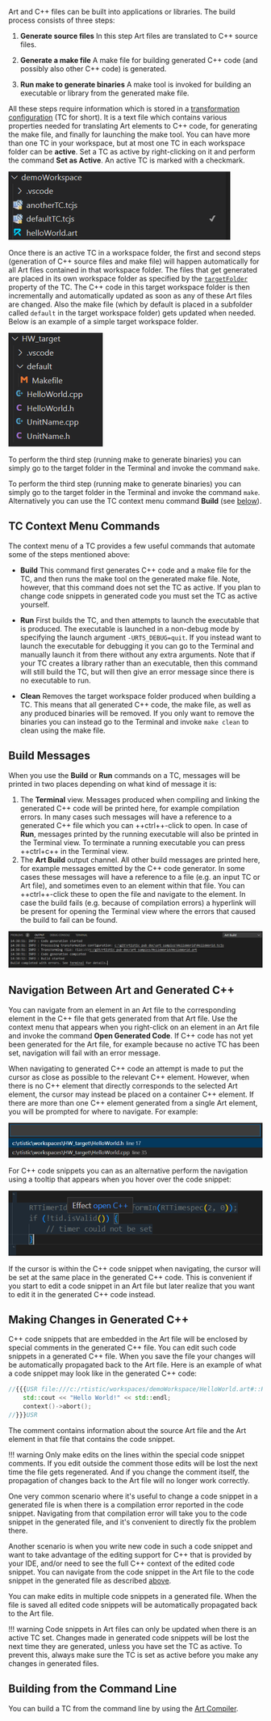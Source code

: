 Art and C++ files can be built into applications or libraries. The build process consists of three steps:

1. **Generate source files**
In this step Art files are translated to C++ source files. 

2. **Generate a make file**
A make file for building generated C++ code (and possibly also other C++ code) is generated.

3. **Run make to generate binaries**
A make tool is invoked for building an executable or library from the generated make file.

All these steps require information which is stored in a [transformation configuration](transformation-configurations.md) (TC for short). It is a text file which contains various properties needed for translating Art elements to C++ code, for generating the make file, and finally for launching the make tool. You can have more than one TC in your workspace, but at most one TC in each workspace folder can be **active**. Set a TC as active by right-clicking on it and perform the command **Set as Active**. An active TC is marked with a checkmark.

![](images/active-tc.png)

Once there is an active TC in a workspace folder, the first and second steps (generation of C++ source files and make file) will happen automatically for all Art files contained in that workspace folder. The files that get generated are placed in its own workspace folder as specified by the [`targetFolder`](transformation-configurations.md#targetfolder) property of the TC. The C++ code in this target workspace folder is then incrementally and automatically updated as soon as any of these Art files are changed. Also the make file (which by default is placed in a subfolder called `default` in the target workspace folder) gets updated when needed. Below is an example of a simple target workspace folder.

![](images/target-workspace-folder.png)

To perform the third step (running make to generate binaries) you can simply go to the target folder in the Terminal and invoke the command `make`. 

To perform the third step (running make to generate binaries) you can simply go to the target folder in the Terminal and invoke the command `make`. Alternatively you can use the TC context menu command **Build** (see [below](#tc-context-menu-commands)).

## TC Context Menu Commands
The context menu of a TC provides a few useful commands that automate some of the steps mentioned above:

* **Build**
This command first generates C++ code and a make file for the TC, and then runs the make tool on the generated make file. Note, however, that this command does not set the TC as active. If you plan to change code snippets in generated code you must set the TC as active yourself.

* **Run**
First builds the TC, and then attempts to launch the executable that is produced. The executable is launched in a non-debug mode by specifying the launch argument `-URTS_DEBUG=quit`. If you instead want to launch the executable for debugging it you can go to the Terminal and manually launch it from there without any extra arguments. Note that if your TC creates a library rather than an executable, then this command will still build the TC, but will then give an error message since there is no executable to run.

* **Clean**
Removes the target workspace folder produced when building a TC. This means that all generated C++ code, the make file, as well as any produced binaries will be removed. If you only want to remove the binaries you can instead go to the Terminal and invoke `make clean` to clean using the make file.

## Build Messages
When you use the **Build** or **Run** commands on a TC, messages will be printed in two places depending on what kind of message it is:

1. The **Terminal** view. Messages produced when compiling and linking the generated C++ code will be printed here, for example compilation errors. In many cases such messages will have a reference to a generated C++ file which you can ++ctrl++-click to open. In case of **Run**, messages printed by the running executable will also be printed in the Terminal view. To terminate a running executable you can press ++ctrl+c++ in the Terminal view.
2. The **Art Build** output channel. All other build messages are printed here, for example messages emitted by the C++ code generator. In some cases these messages will have a reference to a file (e.g. an input TC or Art file), and sometimes even to an element within that file. You can ++ctrl++-click these to open the file and navigate to the element. In case the build fails (e.g. because of compilation errors) a hyperlink will be present for opening the Terminal view where the errors that caused the build to fail can be found.

![](images/art-build-output.png)

## Navigation Between Art and Generated C++
You can navigate from an element in an Art file to the corresponding element in the C++ file that gets generated from that Art file. Use the context menu that appears when you right-click on an element in an Art file and invoke the command **Open Generated Code**. If C++ code has not yet been generated for the Art file, for example because no active TC has been set, navigation will fail with an error message.

When navigating to generated C++ code an attempt is made to put the cursor as close as possible to the relevant C++ element. However, when there is no C++ element that directly corresponds to the selected Art element, the cursor may instead be placed on a container C++ element. If there are more than one C++ element generated from a single Art element, you will be prompted for where to navigate. For example:

![](images/multiple-cpp-elements-navigation.png)

For C++ code snippets you can as an alternative perform the navigation using a tooltip that appears when you hover over the code snippet:

![](images/navigate-cpp-tooltip.png)

If the cursor is within the C++ code snippet when navigating, the cursor will be set at the same place in the generated C++ code. This is convenient if you start to edit a code snippet in an Art file but later realize that you want to edit it in the generated C++ code instead.

## Making Changes in Generated C++
C++ code snippets that are embedded in the Art file will be enclosed by special comments in the generated C++ file. You can edit such code snippets in a generated C++ file. When you save the file your changes will be automatically propagated back to the Art file. Here is an example of what a code snippet may look like in the generated C++ code:

``` cpp
//{{{USR file:///c:/rtistic/workspaces/demoWorkspace/HelloWorld.art#::HelloWorld::<TopStateMachine>::<TriggeredTransition_5>::<Effect>
    std::cout << "Hello World!" << std::endl;
    context()->abort();
//}}}USR
```

The comment contains information about the source Art file and the Art element in that file that contains the code snippet.

!!! warning 
    Only make edits on the lines within the special code snippet comments. If you edit outside the comment those edits will be lost the next time the file gets regenerated. And if you change the comment itself, the propagation of changes back to the Art file will no longer work correctly.

One very common scenario where it's useful to change a code snippet in a generated file is when there is a compilation error reported in the code snippet. Navigating from that compilation error will take you to the code snippet in the generated file, and it's convenient to directly fix the problem there.

Another scenario is when you write new code in such a code snippet and want to take advantage of the editing support for C++ that is provided by your IDE, and/or need to see the full C++ context of the edited code snippet. You can navigate from the code snippet in the Art file to the code snippet in the generated file as described [above](#navigation-between-art-and-generated-c).

You can make edits in multiple code snippets in a generated file. When the file is saved all edited code snippets will be automatically propagated back to the Art file.

!!! warning 
    Code snippets in Art files can only be updated when there is an active TC set. Changes made in generated code snippets will be lost the next time they are generated, unless you have set the TC as active. To prevent this, always make sure the TC is set as active before you make any changes in generated files.

## Building from the Command Line
You can build a TC from the command line by using the [Art Compiler](art-compiler.md).
